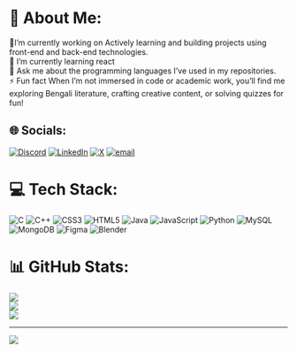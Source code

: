 # 💫 About Me:
 🔭I’m currently working on Actively learning and building projects using front-end and back-end technologies.<br>🌱 I’m currently learning react<br>💬 Ask me about the programming languages I’ve used in my repositories.<br>⚡ Fun fact When I’m not immersed in code or academic work, you’ll find me exploring Bengali literature, crafting creative content, or solving quizzes for fun!


## 🌐 Socials:
[![Discord](https://img.shields.io/badge/Discord-%237289DA.svg?logo=discord&logoColor=white)]([https://discord.gg/https://discord.com/channels/1378946168381374485/1378946168381374487](https://discord.com/channels/1378946168381374485/1378946168381374487)) [![LinkedIn](https://img.shields.io/badge/LinkedIn-%230077B5.svg?logo=linkedin&logoColor=white)]([https://linkedin.com/in/https://www.linkedin.com/in/tanbi-ghosh-333945281/](https://www.linkedin.com/in/tanbi-ghosh-333945281/)) [![X](https://img.shields.io/badge/X-black.svg?logo=X&logoColor=white)]([https://x.com/https://x.com/TanbiGhosh](https://x.com/TanbiGhosh)) [![email](https://img.shields.io/badge/Email-D14836?logo=gmail&logoColor=white)](mailto:ghosh.tanbi@gmail.com) 

# 💻 Tech Stack:
![C](https://img.shields.io/badge/c-%2300599C.svg?style=for-the-badge&logo=c&logoColor=white) ![C++](https://img.shields.io/badge/c++-%2300599C.svg?style=for-the-badge&logo=c%2B%2B&logoColor=white) ![CSS3](https://img.shields.io/badge/css3-%231572B6.svg?style=for-the-badge&logo=css3&logoColor=white) ![HTML5](https://img.shields.io/badge/html5-%23E34F26.svg?style=for-the-badge&logo=html5&logoColor=white) ![Java](https://img.shields.io/badge/java-%23ED8B00.svg?style=for-the-badge&logo=openjdk&logoColor=white) ![JavaScript](https://img.shields.io/badge/javascript-%23323330.svg?style=for-the-badge&logo=javascript&logoColor=%23F7DF1E) ![Python](https://img.shields.io/badge/python-3670A0?style=for-the-badge&logo=python&logoColor=ffdd54) ![MySQL](https://img.shields.io/badge/mysql-4479A1.svg?style=for-the-badge&logo=mysql&logoColor=white) ![MongoDB](https://img.shields.io/badge/MongoDB-%234ea94b.svg?style=for-the-badge&logo=mongodb&logoColor=white) ![Figma](https://img.shields.io/badge/figma-%23F24E1E.svg?style=for-the-badge&logo=figma&logoColor=white) ![Blender](https://img.shields.io/badge/blender-%23F5792A.svg?style=for-the-badge&logo=blender&logoColor=white)
# 📊 GitHub Stats:
![](https://github-readme-stats.vercel.app/api?username=Tanbigh&theme=dark&hide_border=false&include_all_commits=true&count_private=true)<br/>
![](https://nirzak-streak-stats.vercel.app/?user=Tanbigh&theme=dark&hide_border=false)<br/>
![](https://github-readme-stats.vercel.app/api/top-langs/?username=Tanbigh&theme=dark&hide_border=false&include_all_commits=true&count_private=true&layout=compact)

---
[![](https://visitcount.itsvg.in/api?id=Tanbigh&icon=0&color=0)](https://visitcount.itsvg.in)

<!-- Proudly created with GPRM ( https://gprm.itsvg.in ) -->
